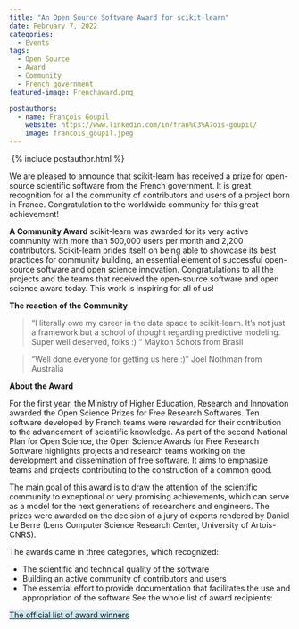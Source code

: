 ```yaml
---
title: "An Open Source Software Award for scikit-learn"
date: February 7, 2022
categories:
  - Events
tags:
  - Open Source
  - Award
  - Community
  - French government
featured-image: Frenchaward.png

postauthors:
  - name: François Goupil
    website: https://www.linkedin.com/in/fran%C3%A7ois-goupil/
    image: francois_goupil.jpeg 
---
```


<div>
  <img src="/blog/assets/images/posts_images/{{ page.featured-image }}" alt="">
  {% include postauthor.html %}
</div>

We are pleased to announce that scikit-learn has received a prize for open-source scientific software from the French government. It is great recognition for all the community of contributors and users of a project born in France. Congratulation to the worldwide community for this great achievement!

__A Community Award__ 
scikit-learn was awarded for its very active community with more than 500,000 users per month and 2,200 contributors. Scikit-learn prides itself on being able to showcase its best practices for community building, an essential element of successful open-source software and open science innovation. Congratulations to all the projects and the teams that received the open-source software and open science award today. This work is inspiring for all of us!

__The reaction of the Community__

>“I literally owe my career in the data space to scikit-learn. It’s not just a framework but a school of thought regarding predictive modeling. Super well deserved, folks :) “ 
Maykon Schots from Brasil

>“Well done everyone for getting us here :)” 
Joel Nothman from Australia

__About the Award__

For the first year, the Ministry of Higher Education, Research and Innovation awarded the Open Science Prizes for Free Research Softwares. Ten software developed by French teams were rewarded for their contribution to the advancement of scientific knowledge.
As part of the second National Plan for Open Science, the Open Science Awards for Free Research Software highlights projects and research teams working on the development and dissemination of free software. It aims to emphasize teams and projects contributing to the construction of a common good.

The main goal of this award is to draw the attention of the scientific community to exceptional or very promising achievements, which can serve as a model for the next generations of researchers and engineers. The prizes were awarded on the decision of a jury of experts rendered by Daniel Le Berre (Lens Computer Science Research Center, University of Artois-CNRS).

The awards came in three categories, which recognized: 
- The scientific and technical quality of the software
- Building an active community of contributors and users
- The essential effort to provide documentation that facilitates the use and appropriation of the software
See the whole list of award recipients:

<span style="background-color: #CAE9F5;">  [The official list of award winners](https://www.ouvrirlascience.fr/remise-des-prix-science-ouverte-du-logiciel-libre-de-la-recherche/) </span>
